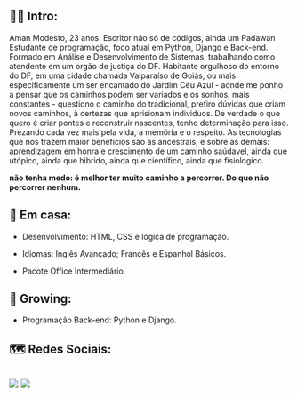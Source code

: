 🧚‍♂️ Intro:
-
Aman Modesto, 23 anos. Escritor não só de códigos, ainda um Padawan Estudante de programação, foco atual em Python, Django e Back-end. Formado em Análise e Desenvolvimento de Sistemas, trabalhando como atendente em um orgão de justiça do DF. Habitante orgulhoso do entorno do DF, em uma cidade chamada Valparaíso de Goiás, ou mais especificamente um ser encantado do Jardim Céu Azul - aonde me ponho a pensar que os caminhos podem ser variados e os sonhos, mais constantes - questiono o caminho do tradicional, prefiro dúvidas que criam novos caminhos, à certezas que aprisionam individuos. De verdade o que quero é criar pontes e reconstruir nascentes, tenho determinação para isso. Prezando cada vez mais pela vida, a memória e o respeito. As tecnologias que nos trazem maior beneficios são as ancestrais, e sobre as demais: aprendizagem em honra e crescimento de um caminho saúdavel, ainda que utópico, ainda que hibrido, ainda que científico, ainda que fisiologico.

**não tenha medo: é melhor ter muito caminho a percorrer. Do que não percorrer nenhum.**

:house_with_garden: Em casa:
-
- Desenvolvimento: HTML, CSS e lógica de programação.

- Idiomas: Inglês Avançado; Francês e Espanhol Básicos.

- Pacote Office Intermediário.

🌱 Growing:
-
- Programação Back-end: Python e Django.

🗺️ Redes Sociais:
-
[<img src= "https://img.shields.io/badge/amanda_velozo2@hotmail.com-0078D4?style=for-the-badge&logo=microsoft-outlook&logoColor=white"/>](mailto:"amanda_velozo2@hotmail.com") 
[<img src="https://img.shields.io/badge/linkedin-%230077B5.svg?&style=for-the-badge&logo=linkedin&logoColor=white" />](https://www.linkedin.com/in/amanda-modesto-196a161b7/)
-

<!---
AMND22/AMND22 is a ✨ special ✨ repository because its `README.md` (this file) appears on your GitHub profile.
You can click the Preview link to take a look at your changes.
--->
